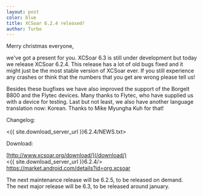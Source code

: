 ```yaml
---
layout: post
color: blue
title: XCSoar 6.2.4 released!
author: Turbo
---
```

Merry christmas everyone,

we've got a present for you. XCSoar 6.3 is still under development but today
we release XCSoar 6.2.4. This release has a lot of old bugs fixed and it might
just be the most stable version of XCSoar ever. If you still experience any
crashes or think that the numbers that you get are wrong please tell us!

Besides these bugfixes we have also improved the support of the Borgelt B800
and the Flytec devices. Many thanks to Flytec, who have supplied us with a 
device for testing. Last but not least, we also have another language 
translation now: Korean. Thanks to Mike Myungha Kuh for that!

Changelog:

 <{{ site.download_server_url }}6.2.4/NEWS.txt>
 
Download:

 [http://www.xcsoar.org/download/](/download/)  
 <{{ site.download_server_url }}6.2.4/>  
 <https://market.android.com/details?id=org.xcsoar>  

The next maintenance release will be 6.2.5, to be released on demand.  
The next major release will be 6.3, to be released around january.

